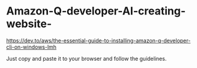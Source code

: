 # Amazon-Q-developer-AI-creating-website-
https://dev.to/aws/the-essential-guide-to-installing-amazon-q-developer-cli-on-windows-lmh

Just copy and paste it to your browser and follow the guidelines.
